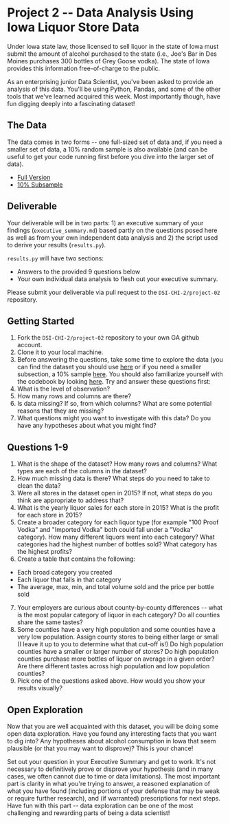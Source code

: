 # Project 2 -- Data Analysis Using Iowa Liquor Store Data

Under Iowa state law, those licensed to sell liquor in the state of Iowa must submit the amount of alcohol purchased to the state (i.e., Joe's Bar in Des Moines purchases 300 bottles of Grey Goose vodka). The state of Iowa provides this information free-of-charge to the public.

As an enterprising junior Data Scientist, you've been asked to provide an analysis of this data. You'll be using Python, Pandas, and some of the other tools that we've learned acquired this week. Most importantly though, have fun digging deeply into a fascinating dataset!

## The Data

The data comes in two forms -- one full-sized set of data and, if you need a smaller set of data, a 10% random sample is also available (and can be useful to get your code running first before you dive into the larger set of data).

- [Full Version](https://www.dropbox.com/sh/pf5n5sgfgiri3i8/AACkaMeL_i_WgZ00rpxOOcysa?dl=0)
- [10% Subsample](https://drive.google.com/file/d/0Bx2SHQGVqWaseDB4QU9ZSVFDY2M/view)

## Deliverable

Your deliverable will be in two parts: 1) an executive summary of your findings (`executive_summary.md`) based partly on the questions posed here as well as from your own independent data analysis and 2) the script used to derive your results (`results.py`).

`results.py` will have two sections:
- Answers to the provided 9 questions below
- Your own individual data analysis to flesh out your executive summary.

Please submit your deliverable via pull request to the `DSI-CHI-2/project-02` repository.

## Getting Started

1. Fork the `DSI-CHI-2/project-02` repository to your own GA github account.
2. Clone it to your local machine.
3. Before answering the questions, take some time to explore the data (you can find the dataset you should use [here](https://www.dropbox.com/sh/pf5n5sgfgiri3i8/AACkaMeL_i_WgZ00rpxOOcysa?dl=0) or if you need a smaller subsection, a 10% sample [here](https://drive.google.com/file/d/0Bx2SHQGVqWaseDB4QU9ZSVFDY2M/view?usp=sharing). You should also familiarize yourself with the codebook by looking [here](https://data.iowa.gov/Economy/Iowa-Liquor-Sales/m3tr-qhgy). Try and answer these questions first:
  1. What is the level of observation?
  2. How many rows and columns are there?
  3. Is data missing? If so, from which columns? What are some potential reasons that they are missing?
  4. What questions might you want to investigate with this data? Do you have any hypotheses about what you might find?

## Questions 1-9

1. What is the shape of the dataset? How many rows and columns? What types are each of the columns in the dataset? 
2. How much missing data is there? What steps do you need to take to clean the data? 
3. Were all stores in the dataset open in 2015? If not, what steps do you think are appropriate to address that? 
4. What is the yearly liquor sales for each store in 2015? What is the profit for each store in 2015?
5. Create a broader category for each liquor type (for example "100 Proof Vodka" and "Imported Vodka" both could fall under a "Vodka" category). How many different liquors went into each category? What categories had the highest number of bottles sold? What category has the highest profits?
6. Create a table that contains the following:
  - Each broad category you created
  - Each liquor that falls in that category
  - The average, max, min, and total volume sold and the price per bottle sold
7. Your employers are curious about county-by-county differences -- what is the most popular category of liquor in each category? Do all counties share the same tastes?
8. Some counties have a very high population and some counties have a very low population. Assign county stores to being either large or small (I leave it up to you to determine what that cut-off is!) Do high population counties have a smaller or larger number of stores? Do high population counties purchase more bottles of liquor on average in a given order? Are there different tastes across high population and low population counties?
9. Pick one of the questions asked above. How would you show your results visually? 

## Open Exploration

Now that you are well acquainted with this dataset, you will be doing some open data exploration. Have you found any interesting facts that you want to dig into? Any hypotheses about alcohol consumption in Iowa that seem plausible (or that you may want to disprove)? This is your chance!

Set out your question in your Executive Summary and get to work. It's not necessary to definitively prove or disprove your hypothesis (and in many cases, we often cannot due to time or data limitations). The most important part is clarity in what you're trying to answer, a reasoned explanation of what you have found (including portions of your defense that may be weak or require further research), and (if warranted) prescriptions for next steps. Have fun with this part -- data exploration can be one of the most challenging and rewarding parts of being a data scientist!
